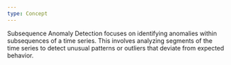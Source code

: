 ```yaml
---
type: Concept
---
```


Subsequence Anomaly Detection focuses on identifying anomalies within subsequences of a time series. This involves analyzing segments of the time series to detect unusual patterns or outliers that deviate from expected behavior.